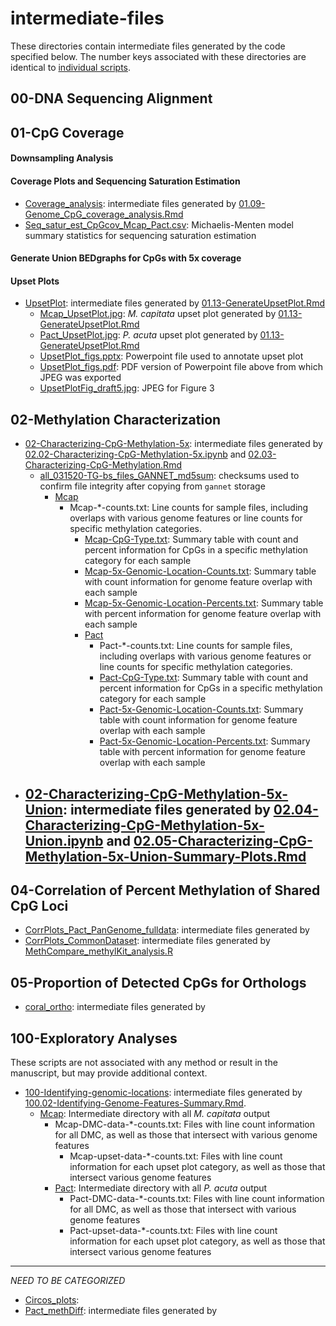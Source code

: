 # intermediate-files

These directories contain intermediate files generated by the code specified below. The number keys associated with these directories are identical to [individual scripts](https://github.com/hputnam/Meth_Compare/tree/master/code).

## 00-DNA Sequencing Alignment

## 01-CpG Coverage

#### Downsampling Analysis

#### Coverage Plots and Sequencing Saturation Estimation

- [Coverage_analysis](https://github.com/hputnam/Meth_Compare/blob/master/output/intermediate-files/Coverage_analysis): intermediate files generated by [01.09-Genome\_CpG\_coverage\_analysis.Rmd](https://github.com/hputnam/Meth_Compare/blob/master/code/01.09-Genome_CpG_coverage_analysis.Rmd)
- [Seq\_satur\_est\_CpGcov\_Mcap\_Pact.csv](https://github.com/hputnam/Meth_Compare/blob/master/output/intermediate-files/Coverage_analysis/Seq_satur_est_CpGcov_Mcap_Pact.csv): Michaelis-Menten model summary statistics for sequencing saturation estimation

#### Generate Union BEDgraphs for CpGs with 5x coverage

#### Upset Plots

- [UpsetPlot](https://github.com/hputnam/Meth_Compare/tree/master/output/intermediate-files/UpsetPlot): intermediate files generated by [01.13-GenerateUpsetPlot.Rmd](https://github.com/hputnam/Meth_Compare/blob/master/code/01.13-GenerateUpsetPlot.Rmd)
	- [Mcap_UpsetPlot.jpg](https://github.com/hputnam/Meth_Compare/blob/master/output/intermediate-files/UpsetPlot/Mcap_UpsetPlot.jpg): _M. capitata_ upset plot generated by [01.13-GenerateUpsetPlot.Rmd](https://github.com/hputnam/Meth_Compare/blob/master/code/01.13-GenerateUpsetPlot.Rmd)
	- [Pact_UpsetPlot.jpg](https://github.com/hputnam/Meth_Compare/blob/master/output/intermediate-files/UpsetPlot/Pact_UpsetPlot.jpg): _P. acuta_ upset plot generated by [01.13-GenerateUpsetPlot.Rmd](https://github.com/hputnam/Meth_Compare/blob/master/code/01.13-GenerateUpsetPlot.Rmd)
	- [UpsetPlot_figs.pptx](https://github.com/hputnam/Meth_Compare/blob/master/output/intermediate-files/UpsetPlot/UpsetPlot_figs.pptx): Powerpoint file used to annotate upset plot
	- [UpsetPlot_figs.pdf](https://github.com/hputnam/Meth_Compare/blob/master/output/intermediate-files/UpsetPlot/UpsetPlot_figs.pdf): PDF version of Powerpoint file above from which JPEG was exported
	- [UpsetPlotFig_draft5.jpg](https://github.com/hputnam/Meth_Compare/blob/master/output/intermediate-files/UpsetPlot/UpsetPlotFig_draft5.jpg): JPEG for Figure 3

## 02-Methylation Characterization

- [02-Characterizing-CpG-Methylation-5x](https://github.com/hputnam/Meth_Compare/tree/master/output/intermediate-files/Characterizing-CpG-Methylation-5x): intermediate files generated by [02.02-Characterizing-CpG-Methylation-5x.ipynb](https://github.com/hputnam/Meth_Compare/blob/master/code/02.02-Characterizing-CpG-Methylation-5x.ipynb) and [02.03-Characterizing-CpG-Methylation.Rmd](https://github.com/hputnam/Meth_Compare/blob/master/code/02.03-Characterizing-CpG-Methylation.Rmd)
  - [all_031520-TG-bs_files_GANNET_md5sum](https://github.com/hputnam/Meth_Compare/blob/master/output/intermediate-files/02-Characterizing-CpG-Methylation-5x/all_031520-TG-bs_files_GANNET_md5sum.txt): checksums used to confirm file integrity after copying from `gannet` storage
	- [Mcap](https://github.com/hputnam/Meth_Compare/tree/master/output/intermediate-files/02-Characterizing-CpG-Methylation-5x/Mcap)
	  - Mcap-*-counts.txt: Line counts for sample files, including overlaps with various genome features or line counts for specific methylation categories.
		- [Mcap-CpG-Type.txt](https://github.com/hputnam/Meth_Compare/blob/master/output/intermediate-files/02-Characterizing-CpG-Methylation-5x/Mcap/Mcap-CpG-Type.txt): Summary table with count and percent information for CpGs in a specific methylation category for each sample
		- [Mcap-5x-Genomic-Location-Counts.txt](https://github.com/hputnam/Meth_Compare/blob/master/output/intermediate-files/02-Characterizing-CpG-Methylation-5x/Mcap/Mcap-5x-Genomic-Location-Counts.txt): Summary table with count information for genome feature overlap with each sample
		- [Mcap-5x-Genomic-Location-Percents.txt](https://github.com/hputnam/Meth_Compare/blob/master/output/intermediate-files/02-Characterizing-CpG-Methylation-5x/Mcap/Mcap-5x-Genomic-Location-Percents.txt): Summary table with percent information for genome feature overlap with each sample
		- [Pact](https://github.com/hputnam/Meth_Compare/tree/master/output/intermediate-files/02-Characterizing-CpG-Methylation-5x/Pact)
			- Pact-*-counts.txt: Line counts for sample files, including overlaps with various genome features or line counts for specific methylation categories.
			- [Pact-CpG-Type.txt](https://github.com/hputnam/Meth_Compare/blob/master/output/intermediate-files/02-Characterizing-CpG-Methylation-5x/Pact/Pact-CpG-Type.txt): Summary table with count and percent information for CpGs in a specific methylation category for each sample
			- [Pact-5x-Genomic-Location-Counts.txt](https://github.com/hputnam/Meth_Compare/blob/master/output/intermediate-files/02-Characterizing-CpG-Methylation-5x/Pact/Pact-5x-Genomic-Location-Counts.txt): Summary table with count information for genome feature overlap with each sample
			- [Pact-5x-Genomic-Location-Percents.txt](https://github.com/hputnam/Meth_Compare/blob/master/output/intermediate-files/02-Characterizing-CpG-Methylation-5x/Pact/Pact-5x-Genomic-Location-Percents.txt): Summary table with percent information for genome feature overlap with each sample
- [02-Characterizing-CpG-Methylation-5x-Union](https://github.com/hputnam/Meth_Compare/tree/master/output/intermediate-files/Characterizing-CpG-Methylation-5x-Union): intermediate files generated by [02.04-Characterizing-CpG-Methylation-5x-Union.ipynb](https://github.com/hputnam/Meth_Compare/blob/master/code/02.04-Characterizing-CpG-Methylation-5x-Union.ipynb) and [02.05-Characterizing-CpG-Methylation-5x-Union-Summary-Plots.Rmd](https://github.com/hputnam/Meth_Compare/blob/master/code/02.05-Characterizing-CpG-Methylation-5x-Union-Summary-Plots.Rmd)
  -

## 04-Correlation of Percent Methylation of Shared CpG Loci

- [CorrPlots\_Pact\_PanGenome\_fulldata](https://github.com/hputnam/Meth_Compare/tree/master/output/intermediate-files/CorrPlots_Pact_PanGenome_fulldata): intermediate files generated by
- [CorrPlots_CommonDataset](https://github.com/hputnam/Meth_Compare/tree/master/output/intermediate-files/CorrPlots_CommonDataset): intermediate files generated by [MethCompare_methylKit_analysis.R](https://github.com/hputnam/Meth_Compare/blob/master/code/MethCompare_methylKit_analysis.R)

## 05-Proportion of Detected CpGs for Orthologs

- [coral_ortho](https://github.com/hputnam/Meth_Compare/tree/master/output/intermediate-files/coral_ortho): intermediate files generated by


## 100-Exploratory Analyses

These scripts are not associated with any method or result in the manuscript, but may provide additional context.

- [100-Identifying-genomic-locations](https://github.com/hputnam/Meth_Compare/tree/master/output/intermediate-files/100.02-Identifying-genomic-locations): intermediate files generated by [100.02-Identifying-Genome-Features-Summary.Rmd](https://github.com/hputnam/Meth_Compare/blob/master/code/100.02-Identifying-Genome-Features-Summary.Rmd).
  - [Mcap](https://github.com/hputnam/Meth_Compare/tree/master/output/intermediate-files/100.02-Identifying-genomic-locations/Mcap): Intermediate directory with all *M. capitata* output
	  - Mcap-DMC-data-*-counts.txt: Files with line count information for all DMC, as well as those that intersect with various genome features
		- Mcap-upset-data-*-counts.txt: Files with line count information for each upset plot category, as well as those that intersect various genome features
	- [Pact](https://github.com/hputnam/Meth_Compare/tree/master/output/intermediate-files/100.02-Identifying-genomic-locations/Pact): Intermediate directory with all *P. acuta* output
		- Pact-DMC-data-*-counts.txt: Files with line count information for all DMC, as well as those that intersect with various genome features
		- Pact-upset-data-*-counts.txt: Files with line count information for each upset plot category, as well as those that intersect various genome features

---

*NEED TO BE CATEGORIZED*

- [Circos_plots](https://github.com/hputnam/Meth_Compare/tree/master/output/intermediate-files/Circos_plots):
- [Pact_methDiff](https://github.com/hputnam/Meth_Compare/tree/master/output/intermediate-files/Pact_methDiff): intermediate files generated by
